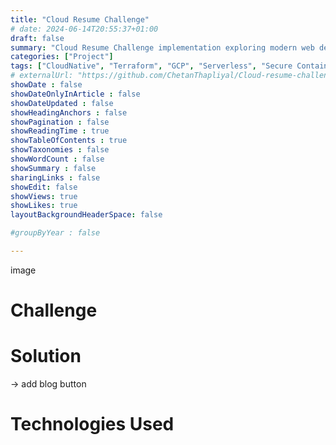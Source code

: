 ```yaml
---
title: "Cloud Resume Challenge"
# date: 2024-06-14T20:55:37+01:00
draft: false
summary: "Cloud Resume Challenge implementation exploring modern web development practices, secure containerization, serverless deployment, and IaC principles with Terraform on GCP."
categories: ["Project"]
tags: ["CloudNative", "Terraform", "GCP", "Serverless", "Secure Containerization"]
# externalUrl: "https://github.com/ChetanThapliyal/Cloud-resume-challenge-FE-GCP-Serverless"
showDate : false
showDateOnlyInArticle : false
showDateUpdated : false
showHeadingAnchors : false
showPagination : false
showReadingTime : true
showTableOfContents : true
showTaxonomies : false 
showWordCount : false
showSummary : false
sharingLinks : false
showEdit: false
showViews: true
showLikes: true
layoutBackgroundHeaderSpace: false

#groupByYear : false

---
```


image

# Challenge

# Solution

-> add blog button

# Technologies Used